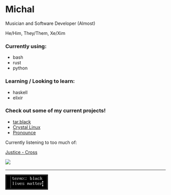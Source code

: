 # Michal
Musician and Software Developer (Almost)

He/Him, They/Them, Xe/Xim

### Currently using:

- bash
- rust
- python

### Learning / Looking to learn:

- haskell
- elixir

### Check out some of my current projects!

- [tar.black](https://tar.black) 
- [Crystal Linux](https://getcryst.al)
- [Pronounce](https://github.com/morbhead/pronounce)

Currently listening to too much of:

[Justice - Cross](https://open.spotify.com/album/4GGazqHvuKwxBjWLFaJkDL?si=NodoAozcTZOoOAffIiQAPw)

[<img src="https://images.genius.com/e955886381b22c3a8902518f28ab0676.1000x1000x1.jpg" width="100"/>](https://genius.com/albums/Justice/Cross) 


---


![](blm.png)
